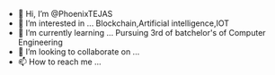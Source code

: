 - 👋 Hi, I’m @PhoenixTEJAS
- 👀 I’m interested in ...
Blockchain,Artificial intelligence,IOT
- 🌱 I’m currently learning ...
Pursuing 3rd of batchelor's of Computer Engineering
- 💞️ I’m looking to collaborate on ...
- 📫 How to reach me ...

<!---
PhoenixTEJAS/PhoenixTEJAS is a ✨ special ✨ repository because its `README.md` (this file) appears on your GitHub profile.
You can click the Preview link to take a look at your changes.
--->
